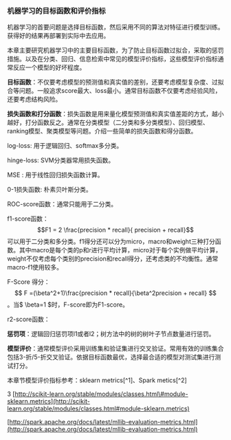 ### 机器学习的目标函数和评价指标

机器学习的首要问题是选择目标函数，然后采用不同的算法对特征进行模型训练。获得好的结果再部署到实际中去应用。

本章主要研究机器学习中的主要目标函数，为了防止目标函数过拟合，采取的惩罚措施。以及在分类、回归、信息检索中常见的模型评价指标，这些模型评价指标通常反应一个模型的好坏程度。

**目标函数**：不仅要考虑模型的预测值和真实值的差别，还要考虑模型复杂度、过拟合等问题。一般追求score最大、loss最小。通常目标函数不仅要考虑经验风险，还要考虑结构风险。

**损失函数和打分函数**：损失函数是用来量化模型预测值和真实值差距的方式，越小越好，打分函数反之。通常在分类模型（二分类和多分类模型）、回归模型、ranking模型、聚类模型等问题。介绍一些简单的损失函数和得分函数。

log-loss: 用于逻辑回归、softmax多分类。

hinge-loss: SVM分类器常用损失函数。

MSE : 用于线性回归损失函数计算。

0-1损失函数: 朴素贝叶斯分类。

ROC-score函数：通常只能用于二分类。

f1-score函数：$$F1 = 2 \frac{precision * recall}{ precision + recall}$$可以用于二分类和多分类。f1得分还可以分为micro，macro和weight三种打分函数。其中macro是每个类的p和r进行平均计算，micro对于每个实例做平均计算，weight不仅考虑每个类别的precision和recall得分，还考虑类的不均衡性。通常macro-f1使用较多。

F-Score 得分：$$ F =(\beta^2+1)\frac{precision * recall}{\beta^2precision + recall} $$。当$ \beta=1 $时，F-score即为F1-score。

r2-score函数：

**惩罚项**：逻辑回归惩罚项l1或者l2；树方法中的树的树叶子节点数量进行惩罚。

**模型评价**：通常模型评价采用训练集和验证集进行交叉验证。常用有效的训练集合包括3-折/5-折交叉验证。依据目标函数最优，选择最合适的模型对测试集进行测试打分。

本章节模型评价指标参考：sklearn metrics[^1]、Spark metics[^2]

3
[http://scikit-learn.org/stable/modules/classes.html\#module-sklearn.metrics](http://scikit-learn.org/stable/modules/classes.html#module-sklearn.metrics)

[http://spark.apache.org/docs/latest/mllib-evaluation-metrics.html](http://spark.apache.org/docs/latest/mllib-evaluation-metrics.html)
